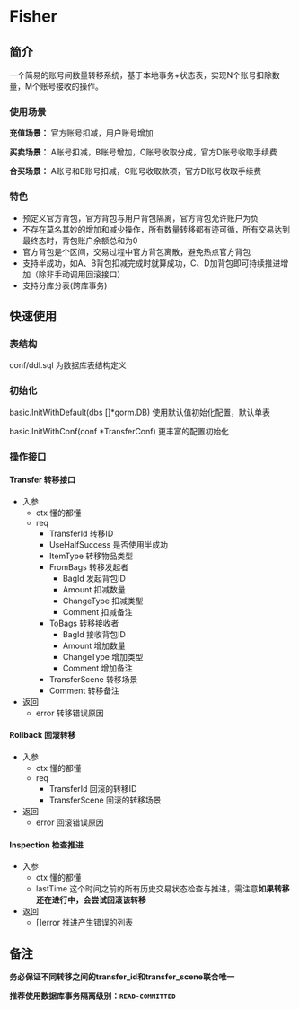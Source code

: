 # Fisher

## 简介

一个简易的账号间数量转移系统，基于本地事务+状态表，实现N个账号扣除数量，M个账号接收的操作。

### 使用场景

**充值场景：** 官方账号扣减，用户账号增加

**买卖场景：** A账号扣减，B账号增加，C账号收取分成，官方D账号收取手续费

**合买场景：** A账号和B账号扣减，C账号收取款项，官方D账号收取手续费

### 特色

- 预定义官方背包，官方背包与用户背包隔离，官方背包允许账户为负
- 不存在莫名其妙的增加和减少操作，所有数量转移都有迹可循，所有交易达到最终态时，背包账户余额总和为0
- 官方背包是个区间，交易过程中官方背包离散，避免热点官方背包
- 支持半成功，如A、B背包扣减完成时就算成功，C、D加背包即可持续推进增加（除非手动调用回滚接口）
- 支持分库分表(跨库事务)

## 快速使用

### 表结构

conf/ddl.sql 为数据库表结构定义

### 初始化

basic.InitWithDefault(dbs []*gorm.DB) 使用默认值初始化配置，默认单表

basic.InitWithConf(conf *TransferConf) 更丰富的配置初始化

### 操作接口

#### Transfer 转移接口

- 入参
    - ctx 懂的都懂
    - req
        - TransferId 转移ID
        - UseHalfSuccess 是否使用半成功
        - ItemType 转移物品类型
        - FromBags 转移发起者
            - BagId 发起背包ID
            - Amount 扣减数量
            - ChangeType 扣减类型
            - Comment 扣减备注
        - ToBags 转移接收者
            - BagId 接收背包ID
            - Amount 增加数量
            - ChangeType 增加类型
            - Comment 增加备注
        - TransferScene 转移场景
        - Comment 转移备注
- 返回
    - error 转移错误原因

#### Rollback 回滚转移

- 入参
    - ctx 懂的都懂
    - req
        - TransferId 回滚的转移ID
        - TransferScene 回滚的转移场景
- 返回
    - error 回滚错误原因

#### Inspection 检查推进

- 入参
    - ctx 懂的都懂
    - lastTime 这个时间之前的所有历史交易状态检查与推进，需注意**如果转移还在进行中，会尝试回滚该转移**
- 返回
    - []error 推进产生错误的列表

## 备注

**务必保证不同转移之间的transfer_id和transfer_scene联合唯一**

**推荐使用数据库事务隔离级别：`READ-COMMITTED`**




